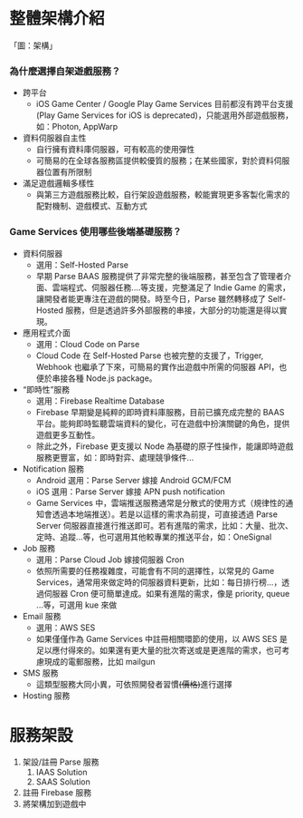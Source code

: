 # 整體架構介紹

「圖：架構」

### 為什麼選擇自架遊戲服務？

* 跨平台
  * iOS Game Center / Google Play Game Services 目前都沒有跨平台支援\(Play Game Services for iOS is deprecated\)，只能選用外部遊戲服務，如：Photon, AppWarp
* 資料伺服器自主性
  * 自行擁有資料庫伺服器，可有較高的使用彈性
  * 可簡易的在全球各服務區提供較優質的服務；在某些國家，對於資料伺服器位置有所限制
* 滿足遊戲邏輯多樣性
  * 與第三方遊戲服務比較，自行架設遊戲服務，較能實現更多客製化需求的配對機制、遊戲模式、互動方式

### Game Services 使用哪些後端基礎服務？

* 資料伺服器
  * 選用：Self-Hosted Parse
  * 早期 Parse BAAS 服務提供了非常完整的後端服務，甚至包含了管理者介面、雲端程式、伺服器任務....等支援，完整滿足了 Indie Game 的需求，讓開發者能更專注在遊戲的開發。時至今日，Parse 雖然轉移成了 Self-Hosted 服務，但是透過許多外部服務的串接，大部分的功能還是得以實現。
* 應用程式介面
  * 選用：Cloud Code on Parse
  * Cloud Code 在 Self-Hosted Parse 也被完整的支援了，Trigger, Webhook 也繼承了下來，可簡易的實作出遊戲中所需的伺服器 API，也便於串接各種 Node.js package。
* “即時性”服務
  * 選用：Firebase Realtime Database
  * Firebase 早期變是純粹的即時資料庫服務，目前已擴充成完整的 BAAS 平台。能夠即時監聽雲端資料的變化，可在遊戲中扮演關鍵的角色，提供遊戲更多互動性。
  * 除此之外，Firebase 更支援以 Node 為基礎的原子性操作，能讓即時遊戲服務更豐富，如：即時對弈、處理競爭條件...
* Notification 服務
  * Android 選用：Parse Server 嫁接 Android GCM/FCM
  * iOS 選用：Parse Server 嫁接 APN push notification
  * Game Services 中，雲端推送服務通常是分散式的使用方式（規律性的通知會透過本地端推送）。若是以這樣的需求為前提，可直接透過 Parse Server 伺服器直接進行推送即可。若有進階的需求，比如：大量、批次、定時、追蹤...等，也可選用其他較專業的推送平台，如：OneSignal
* Job 服務
  * 選用：Parse Cloud Job 嫁接伺服器 Cron
  * 依照所需要的任務複雜度，可能會有不同的選擇性，以常見的 Game Services，通常用來做定時的伺服器資料更新，比如：每日排行榜...，透過伺服器 Cron 便可簡單達成。如果有進階的需求，像是 priority, queue ...等，可選用 kue 來做
* Email 服務
  * 選用：AWS SES
  * 如果僅僅作為 Game Services 中註冊相關環節的使用，以 AWS SES 是足以應付得來的。如果還有更大量的批次寄送或是更進階的需求，也可考慮現成的電郵服務，比如 mailgun
* SMS 服務
  * 這類型服務大同小異，可依照開發者習慣~~\(價格\)~~進行選擇
* Hosting 服務

# 服務架設

1. 架設/註冊 Parse 服務
   1. IAAS Solution
   2. SAAS Solution
2. 註冊 Firebase 服務
3. 將架構加到遊戲中



